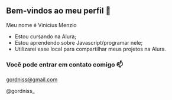 ## Bem-vindos ao meu perfil 💚

Meu nome é Vinicius Menzio 

- Estou cursando na Alura;
- Estou aprendendo sobre Javascript/programar nele;
- Utilizarei esse local para compartilhar meus projetos na Alura.

### Você pode entrar em contato comigo 📫

gordniss@gmail.com

@gordniss_
